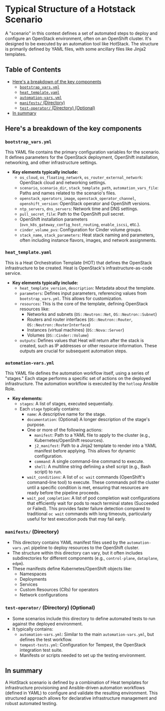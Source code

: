 <!-- An AI Assistant was used to write this document -->
# Typical Structure of a Hotstack Scenario

A "scenario" in this context defines a set of automated steps to deploy and
configure an OpenStack environment, often on an OpenShift cluster.  It's
designed to be executed by an automation tool like HotStack. The structure is
primarily defined by YAML files, with some ancillary files like Jinja2
templates.

## Table of Contents

- [Here's a breakdown of the key components](#heres-a-breakdown-of-the-key-components)
  - [`bootstrap_vars.yml`](#bootstrap_varsyml)
  - [`heat_template.yaml`](#heat_templateyaml)
  - [`automation-vars.yml`](#automation-varsyml)
  - [`manifests/` (Directory)](#manifests-directory)
  - [`test-operator/` (Directory) (Optional)](#test-operator-directory-optional)
- [In summary](#in-summary)

## Here's a breakdown of the key components

### `bootstrap_vars.yml`

This YAML file contains the primary configuration variables for the scenario.
It defines parameters for the OpenStack deployment, OpenShift installation,
networking, and other infrastructure settings.

- **Key elements typically include:**
  - `os_cloud`, `os_floating_network`, `os_router_external_network`:
    OpenStack cloud and networking settings.
  - `scenario`, `scenario_dir`, `stack_template_path`,
    `automation_vars_file`: Paths and names related to the scenario's files.
  - `openstack_operators_image`, `openstack_operator_channel`,
    `openshift_version`:  OpenStack operator and OpenShift versions.
  - `ntp_servers`, `dns_servers`:  Network time and DNS settings.
  - `pull_secret_file`:  Path to the OpenShift pull secret.
  - OpenShift installation parameters (`ovn_k8s_gateway_config_host_routing`,
    `enable_iscsi`, etc.).
  - `cinder_volume_pvs`:  Configuration for Cinder volume groups.
  - `stack_name`, `stack_parameters`:  Heat stack naming and parameters,
    often including instance flavors, images, and network assignments.

### `heat_template.yaml`

This is a Heat Orchestration Template (HOT) that defines the OpenStack
infrastructure to be created.  Heat is OpenStack's infrastructure-as-code
service.

- **Key elements typically include:**
  - `heat_template_version`, `description`:  Metadata about the template.
  - `parameters`:  Defines input parameters, referencing values from
    `bootstrap_vars.yml`.  This allows for customization.
  - `resources`:  This is the core of the template, defining OpenStack
     resources like:
    - Networks and subnets (`OS::Neutron::Net`, `OS::Neutron::Subnet`)
    - Routers and router interfaces (`OS::Neutron::Router`,
      `OS::Neutron::RouterInterface`)
    - Instances (virtual machines) (`OS::Nova::Server`)
    - Volumes (`OS::Cinder::Volume`)
  - `outputs`:  Defines values that Heat will return after the stack is
    created, such as IP addresses or other resource information.  These
    outputs are crucial for subsequent automation steps.

### `automation-vars.yml`

This YAML file defines the automation workflow itself, using a series of
"stages." Each stage performs a specific set of actions on the deployed
infrastructure. The automation workflow is executed by the `hotloop` Ansible
Role.

- **Key elements:**
  - `stages`:  A list of stages, executed sequentially.
  - Each `stage` typically contains:
    - `name`:  A descriptive name for the stage.
    - `documentation`: (Optional) A longer description of the stage's
      purpose.
    - One or more of the following actions:
      - `manifest`:  Path to a YAML file to apply to the cluster (e.g.,
        Kubernetes/OpenShift resources).
      - `j2_manifest`:  Path to a Jinja2 template to render into a YAML
        manifest before applying.  This allows for dynamic configuration.
      - `command`:  A single command-line command to execute.
      - `shell`:  A multiline string definiing a shell script (e.g., Bash
              script) to run.
    - `wait_conditions`:  A list of `oc wait` commands (OpenShift's
      command-line tool) to execute.  These commands poll the cluster until
      a specific condition is met, ensuring that resources are ready before
      the pipeline proceeds.
    - `wait_pod_completion`:  A list of pod completion wait configurations
      that efficiently wait for pods to reach terminal states (Succeeded or
      Failed). This provides faster failure detection compared to traditional
      `oc wait` commands with long timeouts, particularly useful for test
      execution pods that may fail early.

### `manifests/` (Directory)

- This directory contains YAML manifest files used by the `automation-vars.yml`
  pipeline to deploy resources to the OpenShift cluster.
- The structure within this directory can vary, but it often includes
  subdirectories for different components (e.g., `control-plane`, `dataplane`,
  `edpm`).
- These manifests define Kubernetes/OpenShift objects like:
  - Namespaces
  - Deployments
  - Services
  - Custom Resources (CRs) for operators
  - Network configurations

### `test-operator/` (Directory) (Optional)

- Some scenarios include this directory to define automated tests to run
  against the deployed environment.
- It typically contains:
  - `automation-vars.yml`:  Similar to the main `automation-vars.yml`, but
    defines the test workflow.
  - `tempest-tests.yml`:  Configuration for Tempest, the OpenStack
    integration test suite.
  - Manifests or scripts needed to set up the testing environment.

## In summary

A HotStack scenario is defined by a combination of Heat templates for
infrastructure provisioning and Ansible-driven automation workflows (defined in
YAML) to configure and validate the resulting environment. This structured
approach allows for declarative infrastructure management and robust automated
testing.
